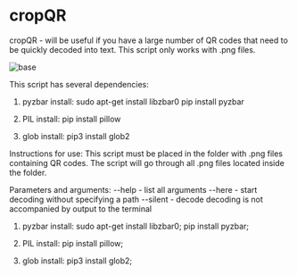 # cropQR
cropQR - will be useful if you have a large number of QR codes that need to be quickly decoded into text. This script only works with .png files.

![base](https://github.com/user-attachments/assets/a8c81cff-ad69-41fd-81a9-abfd9409cb4c)

This script has several dependencies:
1. pyzbar
   install:
   sudo apt-get install libzbar0
   pip install pyzbar
   
2. PIL
   install:
   pip install pillow
  
3. glob
   install:
   pip3 install glob2


Instructions for use:
This script must be placed in the folder with .png files containing QR codes. The script will go through all .png files located inside the folder.

Parameters and arguments:
--help - list all arguments
--here - start decoding without specifying a path
--silent - decode decoding is not accompanied by output to the terminal

1. pyzbar
install:
sudo apt-get install libzbar0;
pip install pyzbar;
   
3. PIL
install:
pip install pillow;
   
4. glob
install:
pip3 install glob2;
